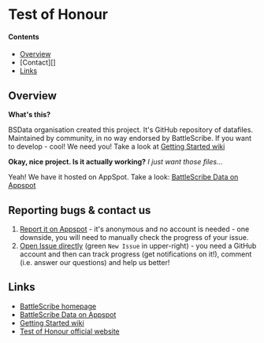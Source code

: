 Test of Honour
==============

#### Contents ####

* [Overview][]
* [Contact][]
* [Links][]

## Overview ##
[Overview]: #overview

__What's this?__

BSData organisation created this project. It's GitHub repository of datafiles.
Maintained by community, in no way endorsed by BattleScribe. If you want
to develop - cool! We need you! Take a look at [Getting Started wiki][]

__Okay, nice project. Is it actually working?__ _I just want those files..._

Yeah! We have it hosted on AppSpot. Take a look: [BattleScribe Data on Appspot][]


## Reporting bugs & contact us ##
[Contact Us]: #reporting-bugs--contact-us

  1. [Report it on Appspot][] - it's anonymous and no account is needed - one downside, you will need to manually check the progress of your issue.
  2. [Open Issue directly][] (green ```New Issue``` in upper-right) - you need a GitHub account and then can track progress (get notifications on it!), comment (i.e. answer our questions) and help us better!

[Report it on Appspot]: http://battlescribedata.appspot.com/#/repo/wh40k
[Open Issue directly]: https://github.com/BSData/wh40k/issues


## Links ##
[Links]: #links

* [BattleScribe homepage][]
* [BattleScribe Data on Appspot][]
* [Getting Started wiki][]
* [Test of Honour official website][]

[BattleScribe homepage]: http://www.battlescribe.net/
[BattleScribe Data on Appspot]: http://battlescribedata.appspot.com/#/repos
[Getting Started wiki]: https://github.com/BSData/catalogue-development/wiki/Getting-Started#contributing
[Test of Honour official website]: https://store.warlordgames.com/collections/test-of-honour